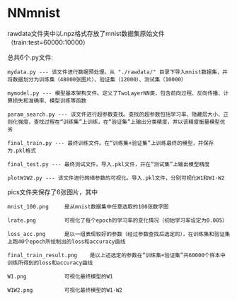 # NNmnist

rawdata文件夹中以.npz格式存放了mnist数据集原始文件（train:test=60000:10000）

总共6个.py文件:

    mydata.py --- 该文件进行数据预处理。从 "./rawdata/" 目录下导入mnist数据集，并将数据划分为训练集（48000张图片）、验证集（12000）、测试集（10000）
    
    mymodel.py --- 模型基本架构文件。定义了TwoLayerNN类，包含前向过程、反向传播、计算损失和准确率、模型训练等函数  
    
    param_search.py --- 该文件进行超参数查找。查找的超参数包括学习率、隐藏层大小、正则化强度，查找过程在“训练集”上训练，在“验证集”上输出分类精度，并以该精度衡量模型优劣
    
    final_train.py --- 最终训练文件。在“训练集+验证集”上训练最终的模型，并保存为.pkl格式 
    
    final_test.py --- 最终测试文件。导入.pkl文件，并在“测试集”上输出模型精度   
    
    plotW1W2.py --- 该文件进行网络参数的可视化。导入.pkl文件，分别可视化W1和W1·W2   

pics文件夹保存了6张图片，其中  

    mnist_100.png     是从mnist数据集中任意选取的100张数字图 
    
    lrate.png         可视化了每个epoch的学习率的变化情况（初始学习率设定为0.005） 
    
    loss_acc.png      是以一组表现较好的参数（经过参数查找后选定的），在训练集和验证集上跑40个epoch所绘制出的loss和accuracy曲线
    
    final_train_result.png    是以上述选定的参数在“训练集+验证集”共60000个样本中训练所得到的loss和accuracy曲线  
    
    W1.png            可视化最终模型的W1    
    
    W1W2.png          可视化最终模型的W1·W2   

